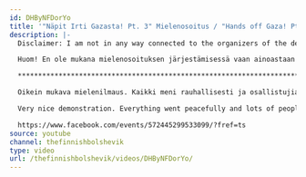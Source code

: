 ```yaml
---
id: DHByNFDorYo
title: '"Näpit Irti Gazasta! Pt. 3" Mielenosoitus / "Hands off Gaza! Pt. 3" Demonstration'
description: |-
  Disclaimer: I am not in any way connected to the organizers of the demonstration. I was only there to participate and support a good cause. End to the imperialist occupation and war! Long Live Palestine!

  Huom! En ole mukana mielenosoituksen järjestämisessä vaan ainoastaan osallistumassa ja tukemassa hyvää asiaa. Loppu imperialistiselle miehityssodalle! Eläköön Palestiina!

  *****************************************************************************

  Oikein mukava mielenilmaus. Kaikki meni rauhallisesti ja osallistujia oli kiitettävästi. Tämä oli kolmas kerta ja näitä tullaan järjestämään vielä lisää. Tule sinäkin mukaan!

  Very nice demonstration. Everything went peacefully and lots of people showed up. This was the third demonstration and there will more in the future. Why not join in next time?

  https://www.facebook.com/events/572445299533099/?fref=ts
source: youtube
channel: thefinnishbolshevik
type: video
url: /thefinnishbolshevik/videos/DHByNFDorYo/
---
```

